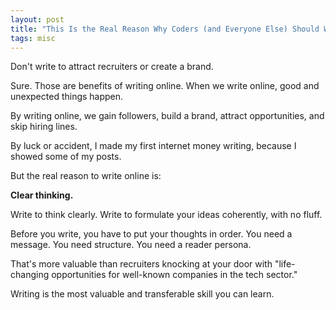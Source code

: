 ```yaml
---
layout: post
title: "This Is the Real Reason Why Coders (and Everyone Else) Should Write"
tags: misc
---
```


Don't write to attract recruiters or create a brand. 

Sure. Those are benefits of writing online. When we write online, good and unexpected things happen.

By writing online, we gain followers, build a brand, attract opportunities, and skip hiring lines.

By luck or accident, I made my first internet money writing, because I showed some of my posts.

But the real reason to write online is:

**Clear thinking.**

Write to think clearly. Write to formulate your ideas coherently, with no fluff.

Before you write, you have to put your thoughts in order. You need a message. You need structure. You need a reader persona.

That's more valuable than recruiters knocking at your door with "life-changing opportunities for well-known companies in the tech sector."

Writing is the most valuable and transferable skill you can learn.
